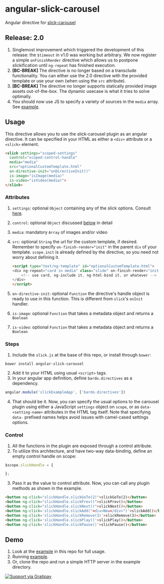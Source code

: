 angular-slick-carousel
======================

Angular directive for [slick-carousel](http://kenwheeler.github.io/slick/)

Release: 2.0
------------
1. Singlemost improvement which triggered the development of this release: the `$timeout` in v1.0
was working but arbitrary. We now register a simple `onFinishRender` directive which
allows us to postpone slickification until `ng-repeat` has finished execution.
2. **[BC-BREAK]** The directive is no longer based on a transclude functionality. You can either use the 2.0
 directive with the provided template or use your own (when using the `src` attribute).
3. **[BC-BREAK]** The directive no longer supports statically provided image assets out-of-the-box.
The dynamic usecase is what it tries to solve optimally.
4. You should now use JS to specify a variety of sources in the `media` array. See [example](https://github.com/kbdaitch/angular-slick-carousel/blob/master/example/index.html).

Usage
-----

This directive allows you to use the slick-carousel plugin as
an angular directive. It can be specified in your HTML
as either a `<div>` attribute or a `<slick>` element.

```html
<slick settings="scoped-settings"
  control="scoped-control-handle"
  media="media" 
  src="optionalCustomTemplate.html"
  on-directive-init="onDirectiveInit()"
  is-image="isImage(media)" 
  is-video="isVideo(media)">
</slick>
```

### Attributes ###
1. `settings`: optional `Object` containing any of the slick options. Consult [here](http://kenwheeler.github.io/slick/#settings).
2. `control`: optional `Object` discussed [below](#control) in detail
3. `media`: mandatory `Array` of images and/or video
4. `src`: optional `String` the url for the custom template, if desired. Remember to specify `on-finish-render="init"` in the parent `div` of your template. `scope.init` is already defined by the directive,
so you need not worry about defining it.

    ```html
    <script type="text/ng-template" id="optionalCustomTemplate.html">
    <div ng-repeat="card in media" class="slide" on-finish-render="init()">
        <!-- use card, ng-include it, ng-html-bind it, or whatever -->
    </div>
    </script>
    ```
5. `on-directive-init`: optional `Function` the directive's handle object is ready to use in this function. This is different from `slick`'s `onInit` handler.
6. `is-image`: optional `Function` that takes a metadata object and returns a `Boolean`
7. `is-video`: optional `Function` that takes a metadata object and returns a `Boolean`

### Steps ###
1. Include the `slick.js` at the base of this repo, or install through `bower`:

  ```bash
  bower install angular-slick-carousel
  ```

2. Add it to your HTML using usual `<script>` tags.
3. In your angular app definition, define `bardo.directives` as a dependency.
  ```js
  angular.module('slickExampleApp', ['bardo.directives'])
  ```

4. That should be it. Now, you can specify the usual
 options to the carousel plugin using either a JavaScript
`settings` object on `scope`, or as `data-<setting-name>`
 attributes in the HTML tag itself. Note that specifying `data-` prefixed names
 helps avoid issues with camel-cased settings options.

### Control ###
1. All the functions in the plugin are exposed through a control
attribute.
2. To utilize this architecture, and have two-way data-binding,
define an empty control handle on scope:
  ```js
  $scope.slickHandle = {

  };
```

3. Pass it as the value to control attribute. Now, you can call any plugin methods
as shown in the example.

  ```html
  <button ng-click="slickHandle.slickGoTo(2)">slickGoTo(2)</button>
  <button ng-click="slickHandle.slickPrev()">slickPrev()</button>
  <button ng-click="slickHandle.slickNext()">slickNext()</button>
  <button ng-click='slickHandle.slickAdd("<div>New</div>")'>slickAdd()</button>
  <button ng-click='slickHandle.slickRemove(3)'>slickRemove(3)</button>
  <button ng-click='slickHandle.slickPlay()'>slickPlay()</button>
  <button ng-click='slickHandle.slickPause()'>slickPause()</button>
  ```

Demo
----

1. Look at the [example](https://github.com/kbdaitch/angular-slick-carousel/tree/master/example) in this repo for full usage.
2. Running [example](http://bardo.io/angular-slick-carousel/app/index.html).
3. Or, clone the repo and run a simple HTTP server in the example directory.

[![Support via Gratipay](https://cdn.rawgit.com/twolfson/gittip-badge/1.1.0/dist/gratipay.png)](https://www.gratipay.com/kbdaitch/)
